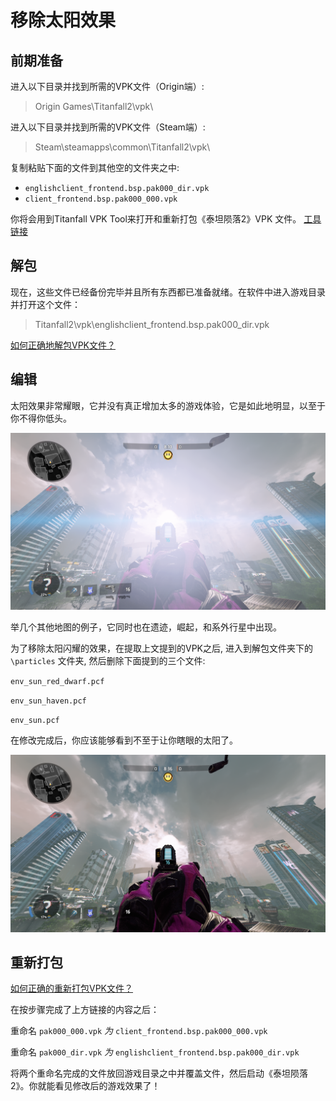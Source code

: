 # 移除太阳效果

## 前期准备

进入以下目录并找到所需的VPK文件（Origin端）:

> Origin Games\Titanfall2\vpk\

进入以下目录并找到所需的VPK文件（Steam端）:

> Steam\steamapps\common\Titanfall2\vpk\

复制粘贴下面的文件到其他空的文件夹之中:

* `englishclient_frontend.bsp.pak000_dir.vpk`
* `client_frontend.bsp.pak000_000.vpk`

你将会用到Titanfall VPK Tool来打开和重新打包《泰坦陨落2》VPK 文件。 [工具链接](https://noskill.gitbook.io/titanfall2/v/chinese/how-to-start-modding/modding-introduction/modding-tools)

## 解包 <a id="unpacking"></a>

现在，这些文件已经备份完毕并且所有东西都已准备就绪。在软件中进入游戏目录并打开这个文件：

> Titanfall2\vpk\englishclient\_frontend.bsp.pak000\_dir.vpk

​[如何正确地解包VPK文件？](https://noskill.gitbook.io/titanfall2/v/chinese/how-to-start-modding/modding-introduction/how-to-backup-extract-and-repack)

## 编辑

太阳效果非常耀眼，它并没有真正增加太多的游戏体验，它是如此地明显，以至于你不得你低头。

![](../../.gitbook/assets/with-bloom.png)

举几个其他地图的例子，它同时也在遗迹，崛起，和系外行星中出现。

为了移除太阳闪耀的效果，在提取上文提到的VPK之后, 进入到解包文件夹下的 `\particles` 文件夹, 然后删除下面提到的三个文件:

`env_sun_red_dwarf.pcf`

`env_sun_haven.pcf`

`env_sun.pcf`

在修改完成后，你应该能够看到不至于让你瞎眼的太阳了。

![](../../.gitbook/assets/no-bloom.png)

## 重新打包 <a id="repacking"></a>

​[如何正确的重新打包VPK文件？​​](https://noskill.gitbook.io/titanfall2/v/chinese/how-to-start-modding/modding-introduction/how-to-backup-extract-and-repack#ru-he-zheng-que-di-zhong-xin-da-bao-vpk)

在按步骤完成了上方链接的内容之后：

重命名 `pak000_000.vpk` _为_ `client_frontend.bsp.pak000_000.vpk`

重命名 `pak000_dir.vpk` _为_ `englishclient_frontend.bsp.pak000_dir.vpk`

将两个重命名完成的文件放回游戏目录之中并覆盖文件，然后启动《泰坦陨落2》。你就能看见修改后的游戏效果了！

